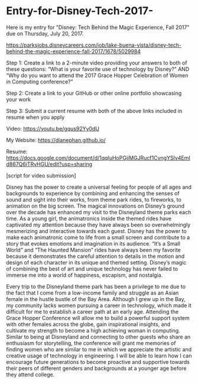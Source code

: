 # Entry-for-Disney-Tech-2017-

Here is my entry for "Disney: Tech Behind the Magic Experience, Fall 2017" due on Thursday, July 20, 2017.

https://parksjobs.disneycareers.com/job/lake-buena-vista/disney-tech-behind-the-magic-experience-fall-2017/1678/5029984

Step 1: Create a link to a 2-minute video providing your answers to both of these questions: “What is your favorite use of technology by Disney?” AND “Why do you want to attend the 2017 Grace Hopper Celebration of Women in Computing conference?”

Step 2: Create a link to your GitHub or other online portfolio showcasing your work

Step 3: Submit a current resume with both of the above links included in resume when you apply

Video: https://youtu.be/gqus92Yy0dU 

My Website: https://dianephan.github.io/

Resume: https://docs.google.com/document/d/1qqIuHoPGjiMGJRucf1CvngYSIv4EmId867Q6iTRvHGU/edit?usp=sharing 

[script for video submission]

Disney has the power to create a universal feeling for people of all ages and backgrounds to experience by combining and enhancing the senses of sound and sight into their works, from theme park rides, to fireworks, to animation on the big screen. The magical innovations on Disney’s ground over the decade has enhanced my visit to the Disneyland theme parks each time. As a young girl, the animatronics inside the themed rides have captivated my attention because they have always been so overwhelmingly mesmerizing and interactive towards each guest. Disney has the power to make each animatronic come to life from a small screen and contribute to a story that evokes emotions and imagination in its audience. “It’s a Small World” and “The Haunted Mansion” rides have always been my favorite because it demonstrates the careful attention to details in the motion and design of each character in its unique and themed setting. Disney’s magic of combining the best of art and unique technology has never failed to immerse me into a world of happiness, escapism, and nostalgia. 


Every trip to the Disneyland theme park has been a privilege to me due to the fact that I come from a low-income family and struggle as an Asian female in the hustle bustle of the Bay Area. Although I grew up in the Bay, my community lacks women pursuing a career in technology, which made it difficult for me to establish a career path at an early age. Attending the Grace Hopper Conference will allow me to build a powerful support system with other females across the globe, gain inspirational insights, and cultivate my strength to become a high achieving woman in computing. Similar to being at Disneyland and connecting to other guests who share an enthusiasm for storytelling, the conference will grant me memories of finding women who are similar to me in which we appreciate the artistic and creative usage of technology in engineering. I will be able to learn how I can encourage future generations to become proactive and supportive towards their peers of different genders and backgrounds at a younger age before they attend college. 

